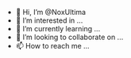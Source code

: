 - 👋 Hi, I’m @NoxUltima
- 👀 I’m interested in ...
- 🌱 I’m currently learning ...
- 💞️ I’m looking to collaborate on ...
- 📫 How to reach me ...

<!---
NoxUltima/NoxUltima is a ✨ special ✨ repository because its `README.md` (this file) appears on your GitHub profile.
You can click the Preview link to take a look at your changes.
--->
